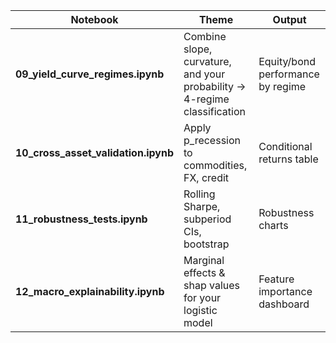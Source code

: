 | Notebook                            | Theme                                                                    | Output                            |
| ----------------------------------- | ------------------------------------------------------------------------ | --------------------------------- |
| **09_yield_curve_regimes.ipynb**    | Combine slope, curvature, and your probability → 4-regime classification | Equity/bond performance by regime |
| **10_cross_asset_validation.ipynb** | Apply p_recession to commodities, FX, credit                             | Conditional returns table         |
| **11_robustness_tests.ipynb**       | Rolling Sharpe, subperiod CIs, bootstrap                                 | Robustness charts                 |
| **12_macro_explainability.ipynb**   | Marginal effects & shap values for your logistic model                   | Feature importance dashboard      |
